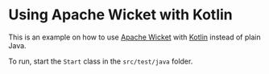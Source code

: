 # Using Apache Wicket with Kotlin

This is an example on how to use [Apache Wicket](https://wicket.apache.org) with [Kotlin](https://kotlinlang.org) instead of plain Java.

To run, start the `Start` class in the `src/test/java` folder.
